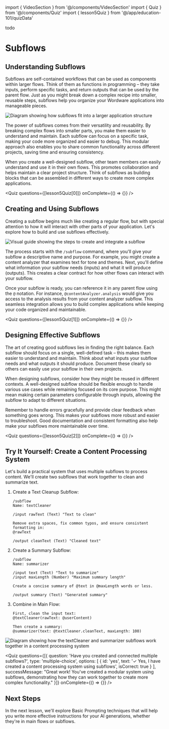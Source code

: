 import { VideoSection } from '@/components/VideoSection'
import { Quiz } from '@/components/Quiz'
import { lesson5Quiz } from '@/app/education-101/quizData'


<VideoSection>
todo
</VideoSection>

# Subflows

## Understanding Subflows

Subflows are self-contained workflows that can be used as components within larger flows. Think of them as functions in programming – they take inputs, perform specific tasks, and return outputs that can be used by the parent flow. Just as you might break down a complex recipe into smaller, reusable steps, subflows help you organize your Wordware applications into manageable pieces.

<div className="my-8 -mx-4 sm:-mx-6">
  <img 
    src="https://placehold.co/1200x600/e5e7eb/475569?text=Subflow+Architecture" 
    alt="Diagram showing how subflows fit into a larger application structure"
    className="w-full block"
  />
</div>

The power of subflows comes from their versatility and reusability. By breaking complex flows into smaller parts, you make them easier to understand and maintain. Each subflow can focus on a specific task, making your code more organized and easier to debug. This modular approach also enables you to share common functionality across different projects, saving time and ensuring consistency.

When you create a well-designed subflow, other team members can easily understand and use it in their own flows. This promotes collaboration and helps maintain a clear project structure. Think of subflows as building blocks that can be assembled in different ways to create more complex applications.

<Quiz questions={[lesson5Quiz[0]]} onComplete={() => {}} />

## Creating and Using Subflows

Creating a subflow begins much like creating a regular flow, but with special attention to how it will interact with other parts of your application. Let's explore how to build and use subflows effectively.

<div className="my-8 -mx-4 sm:-mx-6">
  <img 
    src="https://placehold.co/1200x600/e5e7eb/475569?text=Subflow+Creation+Process" 
    alt="Visual guide showing the steps to create and integrate a subflow"
    className="w-full block"
  />
</div>

The process starts with the `/subflow` command, where you'll give your subflow a descriptive name and purpose. For example, you might create a content analyzer that examines text for tone and themes. Next, you'll define what information your subflow needs (inputs) and what it will produce (outputs). This creates a clear contract for how other flows can interact with your subflow.

Once your subflow is ready, you can reference it in any parent flow using the `@` notation. For instance, `@contentAnalyzer.analysis` would give you access to the analysis results from your content analyzer subflow. This seamless integration allows you to build complex applications while keeping your code organized and maintainable.

<Quiz questions={[lesson5Quiz[1]]} onComplete={() => {}} />

## Designing Effective Subflows

The art of creating good subflows lies in finding the right balance. Each subflow should focus on a single, well-defined task – this makes them easier to understand and maintain. Think about what inputs your subflow needs and what outputs it should produce. Document these clearly so others can easily use your subflow in their own projects.

When designing subflows, consider how they might be reused in different contexts. A well-designed subflow should be flexible enough to handle various use cases while remaining focused on its core purpose. This might mean making certain parameters configurable through inputs, allowing the subflow to adapt to different situations.

Remember to handle errors gracefully and provide clear feedback when something goes wrong. This makes your subflows more robust and easier to troubleshoot. Good documentation and consistent formatting also help make your subflows more maintainable over time.

<Quiz questions={[lesson5Quiz[2]]} onComplete={() => {}} />

## Try It Yourself: Create a Content Processing System

Let's build a practical system that uses multiple subflows to process content. We'll create two subflows that work together to clean and summarize text.

1. Create a Text Cleanup Subflow:
   ```
   /subflow
   Name: textCleaner
   
   /input rawText (Text) "Text to clean"
   
   Remove extra spaces, fix common typos, and ensure consistent formatting in:
   @rawText
   
   /output cleanText (Text) "Cleaned text"
   ```

2. Create a Summary Subflow:
   ```
   /subflow
   Name: summarizer
   
   /input text (Text) "Text to summarize"
   /input maxLength (Number) "Maximum summary length"
   
   Create a concise summary of @text in @maxLength words or less.
   
   /output summary (Text) "Generated summary"
   ```

3. Combine in Main Flow:
   ```
   First, clean the input text:
   @textCleaner(rawText: @userContent)
   
   Then create a summary:
   @summarizer(text: @textCleaner.cleanText, maxLength: 100)
   ```

<div className="my-8 -mx-4 sm:-mx-6">
  <img 
    src="https://placehold.co/1200x600/e5e7eb/475569?text=Content+Processing+System+with+Connected+Subflows" 
    alt="Diagram showing how the textCleaner and summarizer subflows work together in a content processing system"
    className="w-full block"
  />
</div>

<Quiz 
  questions={[{
    question: 'Have you created and connected multiple subflows?',
    type: 'multiple-choice',
    options: [
      { id: 'yes', text: '✓ Yes, I have created a content processing system using subflows', isCorrect: true }
    ],
    successMessage: "Great work! You've created a modular system using subflows, demonstrating how they can work together to create more complex functionality."
  }]} 
  onComplete={() => {}} 
/>

## Next Steps

In the next lesson, we'll explore Basic Prompting techniques that will help you write more effective instructions for your AI generations, whether they're in main flows or subflows. 
